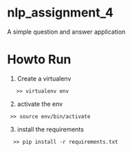 # nlp_assignment_4
A simple question and answer application

# Howto Run 

1. Create a virtualenv 

```
   >> virtualenv env 
```

2. activate the env 

```
 >> source env/bin/activate 
```

3. install the requirements

```
  >> pip install -r requirements.txt
```
